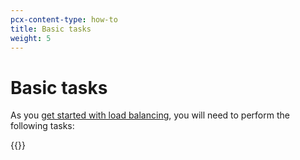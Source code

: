 ```yaml
---
pcx-content-type: how-to
title: Basic tasks
weight: 5
---
```


# Basic tasks

As you [get started with load balancing](/load-balancing/get-started/), you will need to perform the following tasks:

{{<directory-listing>}}
